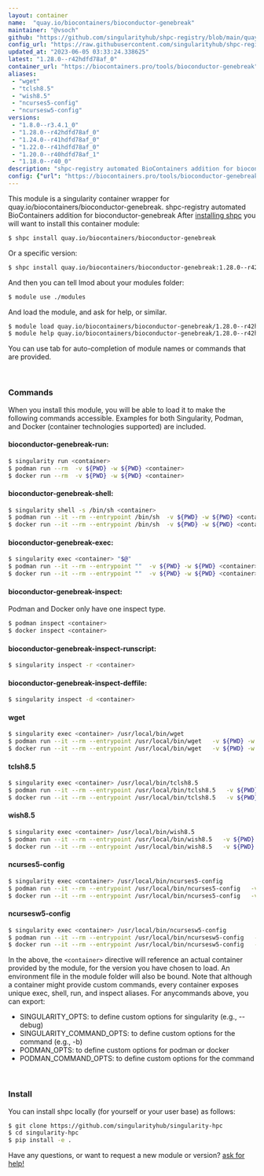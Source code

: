 ```yaml
---
layout: container
name:  "quay.io/biocontainers/bioconductor-genebreak"
maintainer: "@vsoch"
github: "https://github.com/singularityhub/shpc-registry/blob/main/quay.io/biocontainers/bioconductor-genebreak/container.yaml"
config_url: "https://raw.githubusercontent.com/singularityhub/shpc-registry/main/quay.io/biocontainers/bioconductor-genebreak/container.yaml"
updated_at: "2023-06-05 03:33:24.338625"
latest: "1.28.0--r42hdfd78af_0"
container_url: "https://biocontainers.pro/tools/bioconductor-genebreak"
aliases:
 - "wget"
 - "tclsh8.5"
 - "wish8.5"
 - "ncurses5-config"
 - "ncursesw5-config"
versions:
 - "1.8.0--r3.4.1_0"
 - "1.28.0--r42hdfd78af_0"
 - "1.24.0--r41hdfd78af_0"
 - "1.22.0--r41hdfd78af_0"
 - "1.20.0--r40hdfd78af_1"
 - "1.18.0--r40_0"
description: "shpc-registry automated BioContainers addition for bioconductor-genebreak"
config: {"url": "https://biocontainers.pro/tools/bioconductor-genebreak", "maintainer": "@vsoch", "description": "shpc-registry automated BioContainers addition for bioconductor-genebreak", "latest": {"1.28.0--r42hdfd78af_0": "sha256:110165ba83e5db04cde4e6e8d0c2d9a72860b425041042b8eab240654fffa109"}, "tags": {"1.8.0--r3.4.1_0": "sha256:21031691ec516ddac08042db69f19071c70ebd10ab95d8d3ba9b9a73eb1ca5d9", "1.28.0--r42hdfd78af_0": "sha256:110165ba83e5db04cde4e6e8d0c2d9a72860b425041042b8eab240654fffa109", "1.24.0--r41hdfd78af_0": "sha256:c4b886ea59239f45192e222f95fe44dbac70e657ba12e81955cbfbf35c18be86", "1.22.0--r41hdfd78af_0": "sha256:b7279dbdad2eb8931e635b9c782283f1c4f8036c2cee90ac23ea20cad90738c2", "1.20.0--r40hdfd78af_1": "sha256:402aab96dc37eff5fe8093d979b97f68881c4a9e7a4aec707f5c0450a393c228", "1.18.0--r40_0": "sha256:05a36e86fce468f9c9926b3a33a6fd08d36f244674fb62193a5859c617d8dd3b"}, "docker": "quay.io/biocontainers/bioconductor-genebreak", "aliases": {"wget": "/usr/local/bin/wget", "tclsh8.5": "/usr/local/bin/tclsh8.5", "wish8.5": "/usr/local/bin/wish8.5", "ncurses5-config": "/usr/local/bin/ncurses5-config", "ncursesw5-config": "/usr/local/bin/ncursesw5-config"}}
---
```


This module is a singularity container wrapper for quay.io/biocontainers/bioconductor-genebreak.
shpc-registry automated BioContainers addition for bioconductor-genebreak
After [installing shpc](#install) you will want to install this container module:


```bash
$ shpc install quay.io/biocontainers/bioconductor-genebreak
```

Or a specific version:

```bash
$ shpc install quay.io/biocontainers/bioconductor-genebreak:1.28.0--r42hdfd78af_0
```

And then you can tell lmod about your modules folder:

```bash
$ module use ./modules
```

And load the module, and ask for help, or similar.

```bash
$ module load quay.io/biocontainers/bioconductor-genebreak/1.28.0--r42hdfd78af_0
$ module help quay.io/biocontainers/bioconductor-genebreak/1.28.0--r42hdfd78af_0
```

You can use tab for auto-completion of module names or commands that are provided.

<br>

### Commands

When you install this module, you will be able to load it to make the following commands accessible.
Examples for both Singularity, Podman, and Docker (container technologies supported) are included.

#### bioconductor-genebreak-run:

```bash
$ singularity run <container>
$ podman run --rm  -v ${PWD} -w ${PWD} <container>
$ docker run --rm  -v ${PWD} -w ${PWD} <container>
```

#### bioconductor-genebreak-shell:

```bash
$ singularity shell -s /bin/sh <container>
$ podman run --it --rm --entrypoint /bin/sh  -v ${PWD} -w ${PWD} <container>
$ docker run --it --rm --entrypoint /bin/sh  -v ${PWD} -w ${PWD} <container>
```

#### bioconductor-genebreak-exec:

```bash
$ singularity exec <container> "$@"
$ podman run --it --rm --entrypoint ""  -v ${PWD} -w ${PWD} <container> "$@"
$ docker run --it --rm --entrypoint ""  -v ${PWD} -w ${PWD} <container> "$@"
```

#### bioconductor-genebreak-inspect:

Podman and Docker only have one inspect type.

```bash
$ podman inspect <container>
$ docker inspect <container>
```

#### bioconductor-genebreak-inspect-runscript:

```bash
$ singularity inspect -r <container>
```

#### bioconductor-genebreak-inspect-deffile:

```bash
$ singularity inspect -d <container>
```


#### wget

```bash
$ singularity exec <container> /usr/local/bin/wget
$ podman run --it --rm --entrypoint /usr/local/bin/wget   -v ${PWD} -w ${PWD} <container> -c " $@"
$ docker run --it --rm --entrypoint /usr/local/bin/wget   -v ${PWD} -w ${PWD} <container> -c " $@"
```


#### tclsh8.5

```bash
$ singularity exec <container> /usr/local/bin/tclsh8.5
$ podman run --it --rm --entrypoint /usr/local/bin/tclsh8.5   -v ${PWD} -w ${PWD} <container> -c " $@"
$ docker run --it --rm --entrypoint /usr/local/bin/tclsh8.5   -v ${PWD} -w ${PWD} <container> -c " $@"
```


#### wish8.5

```bash
$ singularity exec <container> /usr/local/bin/wish8.5
$ podman run --it --rm --entrypoint /usr/local/bin/wish8.5   -v ${PWD} -w ${PWD} <container> -c " $@"
$ docker run --it --rm --entrypoint /usr/local/bin/wish8.5   -v ${PWD} -w ${PWD} <container> -c " $@"
```


#### ncurses5-config

```bash
$ singularity exec <container> /usr/local/bin/ncurses5-config
$ podman run --it --rm --entrypoint /usr/local/bin/ncurses5-config   -v ${PWD} -w ${PWD} <container> -c " $@"
$ docker run --it --rm --entrypoint /usr/local/bin/ncurses5-config   -v ${PWD} -w ${PWD} <container> -c " $@"
```


#### ncursesw5-config

```bash
$ singularity exec <container> /usr/local/bin/ncursesw5-config
$ podman run --it --rm --entrypoint /usr/local/bin/ncursesw5-config   -v ${PWD} -w ${PWD} <container> -c " $@"
$ docker run --it --rm --entrypoint /usr/local/bin/ncursesw5-config   -v ${PWD} -w ${PWD} <container> -c " $@"
```



In the above, the `<container>` directive will reference an actual container provided
by the module, for the version you have chosen to load. An environment file in the
module folder will also be bound. Note that although a container
might provide custom commands, every container exposes unique exec, shell, run, and
inspect aliases. For anycommands above, you can export:

 - SINGULARITY_OPTS: to define custom options for singularity (e.g., --debug)
 - SINGULARITY_COMMAND_OPTS: to define custom options for the command (e.g., -b)
 - PODMAN_OPTS: to define custom options for podman or docker
 - PODMAN_COMMAND_OPTS: to define custom options for the command

<br>

### Install

You can install shpc locally (for yourself or your user base) as follows:

```bash
$ git clone https://github.com/singularityhub/singularity-hpc
$ cd singularity-hpc
$ pip install -e .
```

Have any questions, or want to request a new module or version? [ask for help!](https://github.com/singularityhub/singularity-hpc/issues)